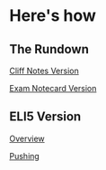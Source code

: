 # Here's how
## The Rundown
[Cliff Notes Version](https://rogerdudler.github.io/git-guide/)

[Exam Notecard Version](https://rogerdudler.github.io/git-guide/files/git_cheat_sheet.pdf)

## ELI5 Version
[Overview](https://readwrite.com/2013/09/30/understanding-github-a-journey-for-beginners-part-1/)

[Pushing](https://readwrite.com/2013/10/02/github-for-beginners-part-2/)
